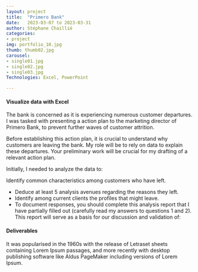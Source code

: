 ```yaml
---
layout: project
title:  "Primero Bank"
date:   2023-03-07 to 2023-03-31
author: Stéphane Chaillié
categories:
- project
img: portfolio_10.jpg
thumb: thumb02.jpg
carousel:
- single01.jpg
- single02.jpg
- single03.jpg
Technologies: Excel, PowerPoint

---
```

#### Visualize data with Excel
The bank is concerned as it is experiencing numerous customer departures. I was tasked with presenting a action plan to the marketing director of Primero Bank, to prevent further waves of customer attrition.

Before establishing this action plan, it is crucial to understand why customers are leaving the bank. My role will be to rely on data to explain these departures. Your preliminary work will be crucial for my drafting of a relevant action plan.

Initially, I needed to analyze the data to:

Identify common characteristics among customers who have left.
- Deduce at least 5 analysis avenues regarding the reasons they left.
- Identify among current clients the profiles that might leave.
- To document responses, you should complete this analysis report that I have partially filled out (carefully read my answers to questions 1 and 2). This report will serve as a basis for our discussion and validation of:

#### Deliverables
It was popularised in the 1960s with the release of Letraset sheets containing Lorem Ipsum passages, and more recently with desktop publishing software like Aldus PageMaker including versions of Lorem Ipsum.
